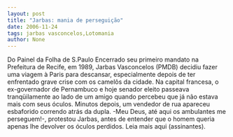 ```yaml
---
layout: post
title: "Jarbas: mania de perseguição"
date: 2006-11-24
tags: jarbas vasconcelos,Lotomania
author: None
---
```

Do Painel da Folha de S.Paulo
Encerrado seu primeiro mandato na Prefeitura de Recife, em 1989, Jarbas Vasconcelos (PMDB) decidiu fazer uma viagem à Paris para descansar, especialmente depois de ter enfrentado grave crise com os camelôs da cidade.
Na capital francesa, o ex-governador de Pernambuco e hoje senador eleito passeava tranqüilamente ao lado de um amigo quando percebeu que já não estava mais com seus óculos. Minutos depois, um vendedor de rua apareceu esbaforido correndo atrás da dupla.
-Meu Deus, até aqui os ambulantes me perseguem!-, protestou Jarbas, antes de entender que o homem queria apenas lhe devolver os óculos perdidos.
Leia mais aqui (assinantes). 